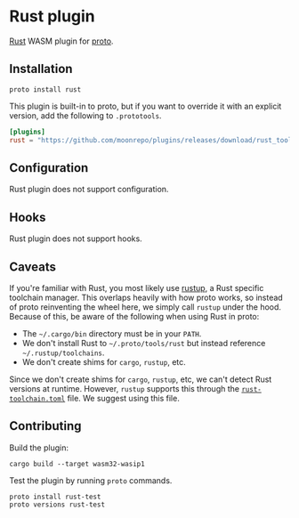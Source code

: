 # Rust plugin

[Rust](https://www.rust-lang.org/) WASM plugin for [proto](https://github.com/moonrepo/proto).

## Installation

```shell
proto install rust
```

This plugin is built-in to proto, but if you want to override it with an explicit version, add the following to `.prototools`.

```toml
[plugins]
rust = "https://github.com/moonrepo/plugins/releases/download/rust_tool-vX.Y.Z/rust_tool.wasm"
```

## Configuration

Rust plugin does not support configuration.

## Hooks

Rust plugin does not support hooks.

## Caveats

If you're familiar with Rust, you most likely use [rustup](https://rustup.rs), a Rust specific toolchain manager. This overlaps heavily with how proto works, so instead of proto reinventing the wheel here, we simply call `rustup` under the hood. Because of this, be aware of the following when using Rust in proto:

- The `~/.cargo/bin` directory must be in your `PATH`.
- We don't install Rust to `~/.proto/tools/rust` but instead reference `~/.rustup/toolchains`.
- We don't create shims for `cargo`, `rustup`, etc.

Since we don't create shims for `cargo`, `rustup`, etc, we can't detect Rust versions at runtime. However, `rustup` supports this through the
[`rust-toolchain.toml`](https://rust-lang.github.io/rustup/overrides.html#the-toolchain-file) file. We suggest using this file.

## Contributing

Build the plugin:

```shell
cargo build --target wasm32-wasip1
```

Test the plugin by running `proto` commands.

```shell
proto install rust-test
proto versions rust-test
```
